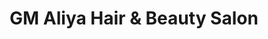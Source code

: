 ---
title: "GM Aliya Hair & Beauty Salon"
url: /karachi/gm-aliya-hair-and-beauty-salon/
shop: hairdresser
---